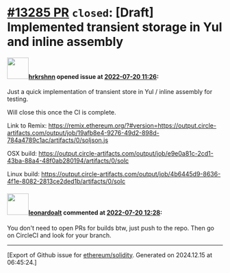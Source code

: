 # [\#13285 PR](https://github.com/ethereum/solidity/pull/13285) `closed`: [Draft] Implemented transient storage in Yul and inline assembly

#### <img src="https://avatars.githubusercontent.com/u/13174375?u=52d702cb6bec53b561afa293cf9cd53ef7a63924&v=4" width="50">[hrkrshnn](https://github.com/hrkrshnn) opened issue at [2022-07-20 11:26](https://github.com/ethereum/solidity/pull/13285):

 Just a quick implementation of transient store in Yul / inline assembly for testing.

Will close this once the CI is complete.

Link to Remix: https://remix.ethereum.org/?#version=https://output.circle-artifacts.com/output/job/19afb8e4-9276-49d2-898d-784a4789c1ac/artifacts/0/soljson.js

OSX build: https://output.circle-artifacts.com/output/job/e9e0a81c-2cd1-43ba-88a4-48f0ab280194/artifacts/0/solc

Linux build: https://output.circle-artifacts.com/output/job/4b6445d9-8636-4f1e-8082-2813ce2ded1b/artifacts/0/solc

#### <img src="https://avatars.githubusercontent.com/u/504195?u=ce2facd14af9fd474ebff49f0d44891f56f7500f&v=4" width="50">[leonardoalt](https://github.com/leonardoalt) commented at [2022-07-20 12:28](https://github.com/ethereum/solidity/pull/13285#issuecomment-1190225504):

You don't need to open PRs for builds btw, just push to the repo. Then go on CircleCI and look for your branch.


-------------------------------------------------------------------------------



[Export of Github issue for [ethereum/solidity](https://github.com/ethereum/solidity). Generated on 2024.12.15 at 06:45:24.]
